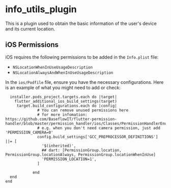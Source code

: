 # info_utils_plugin

This is a plugin used to obtain the basic information of the user's device and its current location.


## iOS Permissions

iOS requires the following permissions to be added in the `Info.plist` file:

- `NSLocationWhenInUseUsageDescription`
- `NSLocationAlwaysAndWhenInUseUsageDescription`

In the `ios/Podfile` file, ensure you have the necessary configurations. Here is an example of what you might need to add or check:

```post_install do |installer|
  installer.pods_project.targets.each do |target|
    flutter_additional_ios_build_settings(target)
     target.build_configurations.each do |config|
              # You can remove unused permissions here
              # for more infomation: https://github.com/BaseflowIT/flutter-permission-handler/blob/master/permission_handler/ios/Classes/PermissionHandlerEnums.h
              # e.g. when you don't need camera permission, just add 'PERMISSION_CAMERA=0'
              config.build_settings['GCC_PREPROCESSOR_DEFINITIONS'] ||= [
                '$(inherited)',
                ## dart: [PermissionGroup.location, PermissionGroup.locationAlways, PermissionGroup.locationWhenInUse]
                'PERMISSION_LOCATION=1',
              ]

            end
  end
end
```